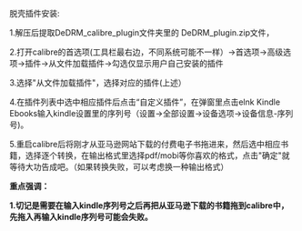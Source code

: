 脱壳插件安装:

1.解压后提取DeDRM_calibre_plugin文件夹里的 DeDRM_plugin.zip文件，

2.打开calibre的首选项(工具栏最右边，不同系统可能不一样）->首选项->高级选项->插件->从文件加载插件->勾选仅显示用户自己安装的插件

3.选择"从文件加载插件"，选择对应的插件(上述）

4.在插件列表中选中相应插件后点击“自定义插件”，在弹窗里点击elnk Kindle Ebooks输入kindle设置里的序列号（设置->全部设置->设备选项->设备信息-序列号)。

5.重启calibre后将刚才从亚马逊网站下载的付费电子书拖进来，然后选中相应书籍，选择逐个转换，在输出格式里选择pdf/mobi等你喜欢的格式，点击"确定"就等待大功告成吧。（如果转换失败，可以考虑换一种输出格式）

**重点强调：**

**1.切记是需要在输入kindle序列号之后再把从亚马逊下载的书籍拖到calibre中，先拖入再输入kindle序列号可能会失败。**

